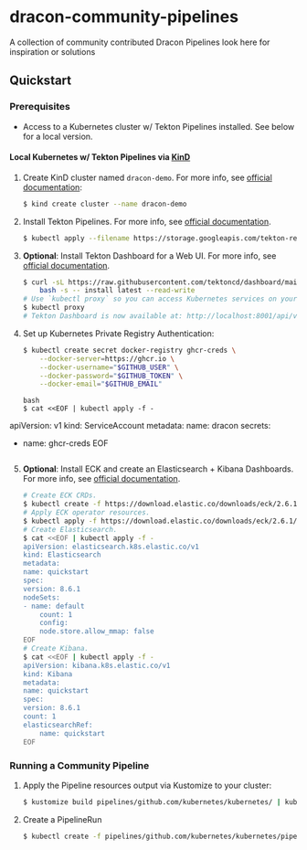 # dracon-community-pipelines
A collection of community contributed Dracon Pipelines look here for inspiration or solutions

## Quickstart

### Prerequisites

- Access to a Kubernetes cluster w/ Tekton Pipelines installed. See below for a local version.

#### Local Kubernetes w/ Tekton Pipelines via [KinD](https://kind.sigs.k8s.io/)

1. Create KinD cluster named `dracon-demo`. For more info, see [official documentation](https://kind.sigs.k8s.io/docs/user/quick-start/#creating-a-cluster):

    ```bash
    $ kind create cluster --name dracon-demo
    ```

2. Install Tekton Pipelines. For more info, see [official documentation](https://tekton.dev/docs/installation/pipelines/#installing-tekton-pipelines-on-kubernetes).

    ```bash
    $ kubectl apply --filename https://storage.googleapis.com/tekton-releases/pipeline/latest/release.yaml
    ```

3. **Optional**: Install Tekton Dashboard for a Web UI. For more info, see [official documentation](https://github.com/tektoncd/dashboard/blob/main/docs/install.md).

    ```bash
    $ curl -sL https://raw.githubusercontent.com/tektoncd/dashboard/main/scripts/release-installer | \
        bash -s -- install latest --read-write
    # Use `kubectl proxy` so you can access Kubernetes services on your local machine.
    $ kubectl proxy
    # Tekton Dashboard is now available at: http://localhost:8001/api/v1/namespaces/tekton-pipelines/services/tekton-dashboard:http/proxy/#/about
    ```

4. Set up Kubernetes Private Registry Authentication:

    ```bash
    $ kubectl create secret docker-registry ghcr-creds \
        --docker-server=https://ghcr.io \
        --docker-username="$GITHUB_USER" \
        --docker-password="$GITHUB_TOKEN" \
        --docker-email="$GITHUB_EMAIL"
    ```

    ```
    bash
    $ cat <<EOF | kubectl apply -f -
apiVersion: v1
kind: ServiceAccount
metadata:
  name: dracon
secrets:
  - name: ghcr-creds
EOF
    ```

5. **Optional**: Install ECK and create an Elasticsearch + Kibana Dashboards. For more info, see [official documentation](https://www.elastic.co/guide/en/cloud-on-k8s/current/k8s-deploy-eck.html).

    ```bash
    # Create ECK CRDs.
    $ kubectl create -f https://download.elastic.co/downloads/eck/2.6.1/crds.yaml
    # Apply ECK operator resources.
    $ kubectl apply -f https://download.elastic.co/downloads/eck/2.6.1/operator.yaml
    # Create Elasticsearch.
    $ cat <<EOF | kubectl apply -f -
    apiVersion: elasticsearch.k8s.elastic.co/v1
    kind: Elasticsearch
    metadata:
    name: quickstart
    spec:
    version: 8.6.1
    nodeSets:
    - name: default
        count: 1
        config:
        node.store.allow_mmap: false
    EOF
    # Create Kibana.
    $ cat <<EOF | kubectl apply -f -
    apiVersion: kibana.k8s.elastic.co/v1
    kind: Kibana
    metadata:
    name: quickstart
    spec:
    version: 8.6.1
    count: 1
    elasticsearchRef:
        name: quickstart
    EOF
    ```

### Running a Community Pipeline

1. Apply the Pipeline resources output via Kustomize to your cluster:

    ```bash
    $ kustomize build pipelines/github.com/kubernetes/kubernetes/ | kubectl apply -f -
    ```

2. Create a PipelineRun

    ```bash
    $ kubectl create -f pipelines/github.com/kubernetes/kubernetes/pipelinerun.yaml
    ```
